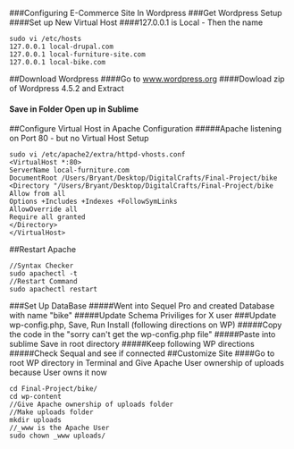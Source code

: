 ###Configuring E-Commerce Site In Wordpress
###Get Wordpress Setup
####Set up New Virtual Host
####127.0.0.1 is Local - Then the name
```
sudo vi /etc/hosts
127.0.0.1 local-drupal.com
127.0.0.1 local-furniture-site.com
127.0.0.1 local-bike.com
```
##Download Wordpress
####Go to www.wordpress.org
####Dowload zip of Wordpress 4.5.2 and Extract
#### Save in Folder Open up in Sublime
##Configure Virtual Host in Apache Configuration
#####Apache listening on Port 80 - but no Virtual Host Setup
```
sudo vi /etc/apache2/extra/httpd-vhosts.conf
<VirtualHost *:80>
ServerName local-furniture.com
DocumentRoot /Users/Bryant/Desktop/DigitalCrafts/Final-Project/bike
<Directory "/Users/Bryant/Desktop/DigitalCrafts/Final-Project/bike
Allow from all
Options +Includes +Indexes +FollowSymLinks
AllowOverride all
Require all granted
</Directory>
</VirtualHost>
```
##Restart Apache
```
//Syntax Checker
sudo apachectl -t
//Restart Command
sudo apachectl restart
```
###Set Up DataBase 
#####Went into Sequel Pro and created Database with name "bike"
#####Update Schema Priviliges for X user
###Update wp-config.php, Save, Run Install (following directions on WP)
#####Copy the code in the "sorry can't get the wp-config.php file"
#####Paste into sublime Save in root directory 
#####Keep following WP directions
#####Check Sequal and see if connected
##Customize Site
####Go to root WP directory in Terminal and Give Apache User ownership of uploads because User owns it now
```
cd Final-Project/bike/
cd wp-content
//Give Apache ownership of uploads folder
//Make uploads folder
mkdir uploads
//_www is the Apache User
sudo chown _www uploads/
```
